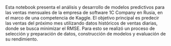 Esta notebook presenta el análisis y desarrollo de modelos predictivos para las ventas mensuales de la empresa de software 1C Company en Rusia, en el marco de una competencia de Kaggle. El objetivo principal es predecir las ventas del próximo mes utilizando datos históricos de ventas diarias, donde se busca minimizar el RMSE. Para esto se realizó un proceso de selección y preparación de datos, construcción de modelos y evaluación de su rendimiento.
